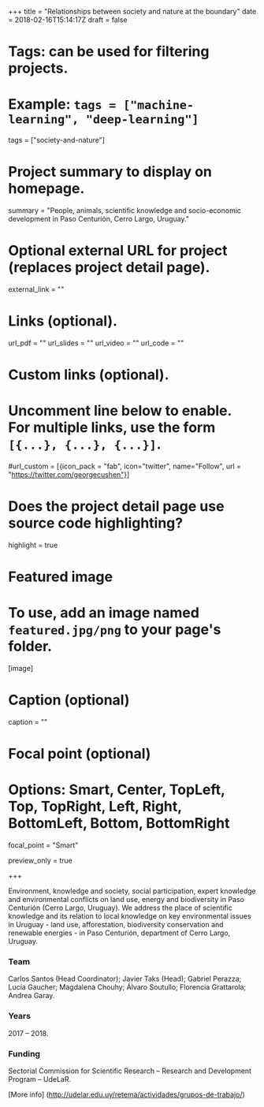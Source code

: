 +++
title = "Relationships between society and nature at the boundary"
date = 2018-02-16T15:14:17Z
draft = false
  
# Tags: can be used for filtering projects.
# Example: `tags = ["machine-learning", "deep-learning"]`
tags = ["society-and-nature"]
  
# Project summary to display on homepage.
summary = "People, animals, scientific knowledge and socio-economic development in Paso Centurión, Cerro Largo, Uruguay."
  
# Optional external URL for project (replaces project detail page).
external_link = ""

# Links (optional).
url_pdf = ""
url_slides = ""
url_video = ""
url_code = ""

# Custom links (optional).
#   Uncomment line below to enable. For multiple links, use the form `[{...}, {...}, {...}]`.
#url_custom = [{icon_pack = "fab", icon="twitter", name="Follow", url = "https://twitter.com/georgecushen"}]

# Does the project detail page use source code highlighting?
highlight = true
  
# Featured image
# To use, add an image named `featured.jpg/png` to your page's folder. 
[image]
  # Caption (optional)
  caption = ""

  # Focal point (optional)
  # Options: Smart, Center, TopLeft, Top, TopRight, Left, Right, BottomLeft, Bottom, BottomRight
  focal_point = "Smart"
  
  preview_only = true
  
+++

Environment, knowledge and society, social participation, expert knowledge and environmental conflicts on land use, energy and biodiversity in Paso Centurión (Cerro Largo, Uruguay). 
We address the place of scientific knowledge and its relation to local knowledge on key environmental issues in Uruguay - land use, afforestation, biodiversity conservation and renewable energies - in Paso Centurión, department of Cerro Largo, Uruguay.


### Team
Carlos Santos (Head Coordinator); Javier Taks (Head); Gabriel Perazza; Lucía Gaucher; Magdalena Chouhy; Álvaro Soutullo; Florencia Grattarola; Andrea Garay. 

### Years
2017 – 2018.

### Funding
Sectorial Commission for Scientific Research – Research and Development Program – UdeLaR.


[More info] (http://udelar.edu.uy/retema/actividades/grupos-de-trabajo/)
